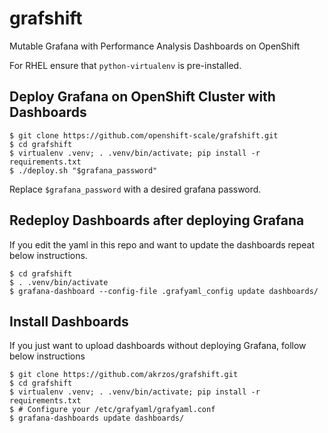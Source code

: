 # grafshift

Mutable Grafana with Performance Analysis Dashboards on OpenShift

For RHEL ensure that `python-virtualenv` is pre-installed.

## Deploy Grafana on OpenShift Cluster with Dashboards

```
$ git clone https://github.com/openshift-scale/grafshift.git
$ cd grafshift
$ virtualenv .venv; . .venv/bin/activate; pip install -r requirements.txt
$ ./deploy.sh "$grafana_password"
```

Replace `$grafana_password` with a desired grafana password.

## Redeploy Dashboards after deploying Grafana

If you edit the yaml in this repo and want to update the dashboards repeat below instructions.

```
$ cd grafshift
$ . .venv/bin/activate
$ grafana-dashboard --config-file .grafyaml_config update dashboards/
```

## Install Dashboards

If you just want to upload dashboards without deploying Grafana, follow below instructions

```
$ git clone https://github.com/akrzos/grafshift.git
$ cd grafshift
$ virtualenv .venv; . .venv/bin/activate; pip install -r requirements.txt
$ # Configure your /etc/grafyaml/grafyaml.conf
$ grafana-dashboards update dashboards/
